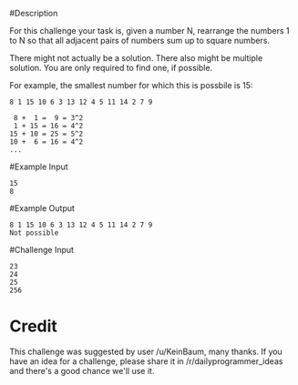 #Description

For this challenge your task is, given a number N, rearrange the numbers 1 to N so that all adjacent pairs of numbers sum up to square numbers. 

There might not actually be a solution. There also might be multiple solution. You are only required to find one, if possible.

For example, the smallest number for which this is possbile is 15:

    8 1 15 10 6 3 13 12 4 5 11 14 2 7 9

     8 +  1 =  9 = 3^2
     1 + 15 = 16 = 4^2
    15 + 10 = 25 = 5^2
    10 +  6 = 16 = 4^2
    ...

#Example Input

    15
    8

#Example Output

    8 1 15 10 6 3 13 12 4 5 11 14 2 7 9
    Not possible

#Challenge Input

    23
    24
    25
    256

# Credit

This challenge was suggested by user /u/KeinBaum, many thanks. If you have an idea for a challenge, please share it in /r/dailyprogrammer_ideas and there's a good chance we'll use it.

